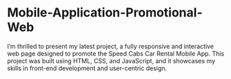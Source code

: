 # Mobile-Application-Promotional-Web
I’m thrilled to present my latest project, a fully responsive and interactive web page designed to promote the Speed Cabs Car Rental Mobile App. This project was built using HTML, CSS, and JavaScript, and it showcases my skills in front-end development and user-centric design. 
